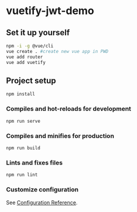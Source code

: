 # vuetify-jwt-demo

## Set it up yourself

```bash
npm -i -g @vue/cli
vue create . #create new vue app in PWD
vue add router
vue add vuetify
```

## Project setup
```
npm install
```

### Compiles and hot-reloads for development
```
npm run serve
```

### Compiles and minifies for production
```
npm run build
```

### Lints and fixes files
```
npm run lint
```

### Customize configuration
See [Configuration Reference](https://cli.vuejs.org/config/).
